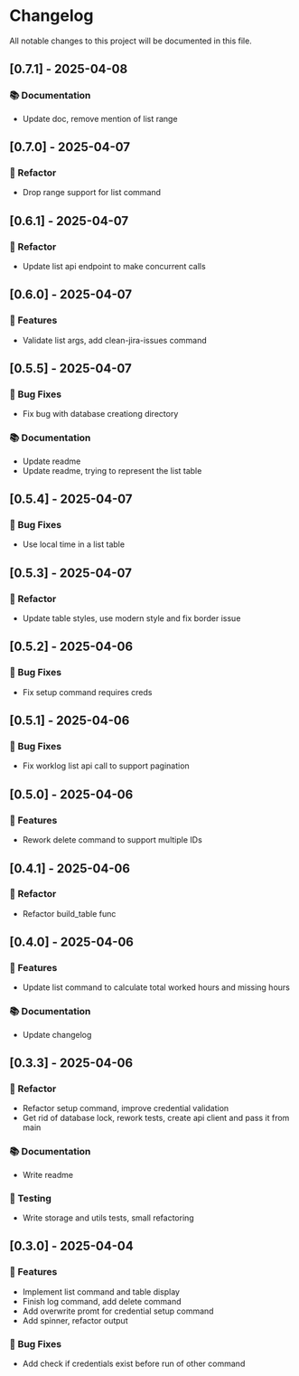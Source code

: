 # Changelog

All notable changes to this project will be documented in this file.

## [0.7.1] - 2025-04-08

### 📚 Documentation

- Update doc, remove mention of list range

## [0.7.0] - 2025-04-07

### 🚜 Refactor

- Drop range support for list command

## [0.6.1] - 2025-04-07

### 🚜 Refactor

- Update list api endpoint to make concurrent calls

## [0.6.0] - 2025-04-07

### 🚀 Features

- Validate list args, add clean-jira-issues command

## [0.5.5] - 2025-04-07

### 🐛 Bug Fixes

- Fix bug with database creationg directory

### 📚 Documentation

- Update readme
- Update readme, trying to represent the list table

## [0.5.4] - 2025-04-07

### 🐛 Bug Fixes

- Use local time in a list table

## [0.5.3] - 2025-04-07

### 🚜 Refactor

- Update table styles, use modern style and fix border issue

## [0.5.2] - 2025-04-06

### 🐛 Bug Fixes

- Fix setup command requires creds

## [0.5.1] - 2025-04-06

### 🐛 Bug Fixes

- Fix worklog list api call to support pagination

## [0.5.0] - 2025-04-06

### 🚀 Features

- Rework delete command to support multiple IDs

## [0.4.1] - 2025-04-06

### 🚜 Refactor

- Refactor build_table func

## [0.4.0] - 2025-04-06

### 🚀 Features

- Update list command to calculate total worked hours and missing hours

### 📚 Documentation

- Update changelog

## [0.3.3] - 2025-04-06

### 🚜 Refactor

- Refactor setup command, improve credential validation
- Get rid of database lock, rework tests, create api client and pass it from main

### 📚 Documentation

- Write readme

### 🧪 Testing

- Write storage and utils tests, small refactoring

## [0.3.0] - 2025-04-04

### 🚀 Features

- Implement list command and table display
- Finish log command, add delete command
- Add overwrite promt for credential setup command
- Add spinner, refactor output

### 🐛 Bug Fixes

- Add check if credentials exist before run of other command

<!-- generated by git-cliff -->
